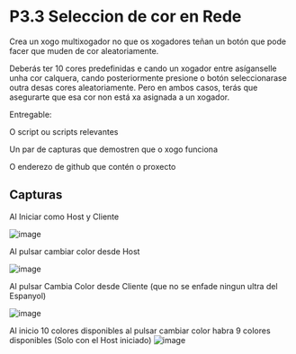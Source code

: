 # P3.3 Seleccion de cor en Rede
 
Crea un xogo multixogador no que os xogadores teñan un botón que pode facer que muden de cor aleatoriamente.

Deberás ter 10 cores predefinidas e cando un xogador entre asíganselle unha cor calquera, cando posteriormente presione o botón seleccionarase outra desas cores aleatoriamente. Pero en ambos casos, terás que asegurarte que esa cor non está xa asignada a un xogador.

Entregable:

O script ou scripts relevantes

Un par de capturas que demostren que o xogo funciona

O enderezo de github que contén o proxecto

## Capturas

Al Iniciar como Host y Cliente

![image](https://github.com/9RACHA/P3.3-Seleccion-de-cor-en-Rede/assets/66274956/4b1b1bfb-b7ca-454a-a68b-0906ab31cf73)


Al pulsar cambiar color desde Host

![image](https://github.com/9RACHA/P3.3-Seleccion-de-cor-en-Rede/assets/66274956/763dcf84-f332-4bf9-95b1-e6ea429fcdc8)


Al pulsar Cambia Color desde Cliente (que no se enfade ningun ultra del Espanyol)

![image](https://github.com/9RACHA/P3.3-Seleccion-de-cor-en-Rede/assets/66274956/844b9a99-0cbc-42f7-a28d-e66e8a60f876)

Al inicio 10 colores disponibles al pulsar cambiar color habra 9 colores disponibles (Solo con el Host iniciado)
![image](https://github.com/9RACHA/P3.3-Seleccion-de-cor-en-Rede/assets/66274956/9f6bb75b-4263-4fd5-bf91-b9f1a34e19e4)





